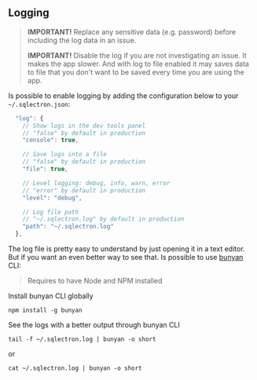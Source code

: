 ## Logging

> **IMPORTANT!** Replace any sensitive data (e.g. password) before including the log data in an issue.
>
> **IMPORTANT!** Disable the log if you are not investigating an issue. It makes the app slower. And with log to file enabled it may saves data to file that you don't want to be saved every time you are using the app.

Is possible to enable logging by adding the configuration below to your `~/.sqlectron.json`:

```js
  "log": {
    // Show logs in the dev tools panel
    // "false" by default in production
    "console": true,

    // Save logs into a file
    // "false" by default in production
    "file": true,

    // Level logging: debug, info, warn, error
    // "error" by default in production
    "level": "debug",

    // Log file path
    // "~/.sqlectron.log" by default in production
    "path": "~/.sqlectron.log"
  },
```

The log file is pretty easy to understand by just opening it in a text editor. But if you want an even better way to see that. Is possible to use [bunyan](https://github.com/trentm/node-bunyan) CLI:

> Requires to have Node and NPM installed

Install bunyan CLI globally

```
npm install -g bunyan
```

See the logs with a better output through bunyan CLI

```
tail -f ~/.sqlectron.log | bunyan -o short
```

or

```
cat ~/.sqlectron.log | bunyan -o short
```
